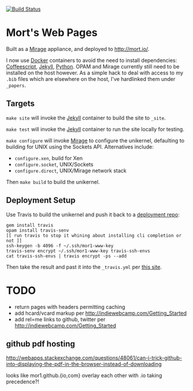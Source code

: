 [![Build Status](https://travis-ci.org/mor1/mor1.github.io.png?branch=master)](https://travis-ci.org/mor1/mor1.github.io)

# Mort's Web Pages

Built as a [Mirage][] appliance, and deployed to <http://mort.io/>.

I now use [Docker](https://docker.com/) containers to avoid the need to install
dependencies: [Coffeescript][], [Jekyll][], [Python][]. OPAM and Mirage
currently still need to be installed on the host however. As a simple hack to
deal with access to my `.bib` files which are elsewhere on the host, I've
hardlinked them under `_papers`.

## Targets

`make site` will invoke the [Jekyll][] container to build the site to `_site`.

`make test` will invoke the [Jekyll][] container to run the site locally for
testing.

`make configure` will invoke [Mirage][] to configure the unikernel, defaulting
to building for UNIX using the Sockets API. Alternatives include:

+ `configure.xen`, build for Xen
+ `configure.socket`, UNIX/Sockets
+ `configure.direct`, UNIX/Mirage network stack

Then `make build` to build the unikernel.

[jekyll]: http://jekyllrb.com/
[coffeescript]: http://coffeescript.org/
[mirage]: https://mirage.io/
[python]: http://python.org/

## Deployment Setup

Use Travis to build the unikernel and push it back to
a [deployment repo](https://github.com/mor1/mor1.githu.io-deployment/):

```
gem install travis
opam install travis-senv
[[ run travis to stop it whining about installing cli completion or not ]]
ssh-keygen -b 4096 -f ~/.ssh/mor1-www-key
travis-senv encrypt ~/.ssh/mor1-www-key travis-ssh-envs
cat travis-ssh-envs | travis encrypt -ps --add
```

Then take the result and past it into the `_travis.yml`
per
[this site](https://github.com/mor1/mor1.github.io/blob/master/.travis.yml#L28-L40).

# TODO

+ return pages with headers permitting caching
+ add hcard/vcard markup per <http://indiewebcamp.com/Getting_Started>
+ add rel=me links to github, twitter per <http://indiewebcamp.com/Getting_Started>

## github pdf hosting

http://webapps.stackexchange.com/questions/48061/can-i-trick-github-into-displaying-the-pdf-in-the-browser-instead-of-downloading

looks like mor1.github.{io,com} overlay each other with .io taking precedence?!

